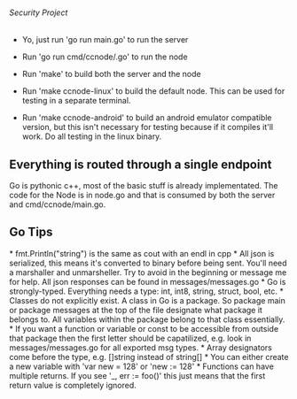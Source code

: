 <h6>Security Project</h6>

* Yo, just run 'go run main.go' to run the server

* Run 'go run cmd/ccnode/.go' to run the node 

* Run 'make' to build both the server and the node

* Run 'make ccnode-linux' to build the default node. This can be used for testing in a separate terminal. 

* Run 'make ccnode-android' to build an android emulator compatible version, but this isn't necessary for testing because if it compiles it'll work. Do all testing in the linux binary.

<h2>Everything is routed through a single endpoint</h2>

Go is pythonic c++, most of the basic stuff is already implementated. The code for the Node is in node.go and that is consumed by both the server and cmd/ccnode/main.go. 

<h2>Go Tips</h2>
* fmt.Println("string") is the same as cout with an endl in cpp
* All json is serialized, this means it's converted to binary before being sent. You'll need a marshaller and unmarsheller. Try to avoid in the beginning or message me for help. All json responses can be found in messages/messages.go
* Go is strongly-typed. Everything needs a type: int, int8, string, struct, bool, etc. 
* Classes do not explicitly exist. A class in Go is a package. So package main or package messages at the top of the file designate what package it belongs to. All variables within the package belong to that class essentially. 
* If you want a function or variable or const to be accessible from outside that package then the first letter should be capatilized, e.g. look in messages/messages.go for all exported msg types.
* Array designators come before the type, e.g. []string instead of string[]
* You can either create a new variable with 'var new = 128' or 'new := 128'
* Functions can have multiple returns. If you see '_, err := foo()' this just means that the first return value is completely ignored. 
